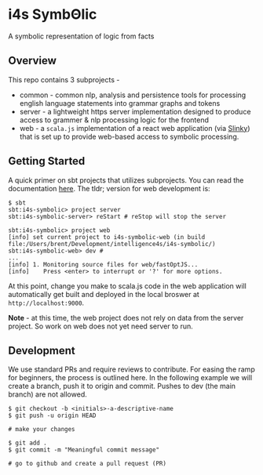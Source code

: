 # i4s SymbΘlic
A symbolic representation of logic from facts

## Overview
This repo contains 3 subprojects - 
* common - common nlp, analysis and persistence tools for processing english language statements into grammar graphs and tokens
* server - a lightweight https server implementation designed to produce access to grammer & nlp processing logic for the frontend
* web - a `scala.js` implementation of a react web application (via [Slinky](https://slinky.dev/)) that is set up to provide web-based access to symbolic processing.

## Getting Started
A quick primer on sbt projects that utilizes subprojects. You can read the documentation [here](https://www.scala-sbt.org/1.x/docs/Multi-Project.html). 
The tldr; version for web development is: 
```
$ sbt
sbt:i4s-symbolic> project server
sbt:i4s-symbolic-server> reStart # reStop will stop the server

sbt:i4s-symbolic> project web
[info] set current project to i4s-symbolic-web (in build file:/Users/brent/Development/intelligence4s/i4s-symbolic/)
sbt:i4s-symbolic-web> dev #
...
[info] 1. Monitoring source files for web/fastOptJS...
[info]    Press <enter> to interrupt or '?' for more options.
```
At this point, change you make to scala.js code in the web application will automatically get built and deployed in the local broswer at 
`http://localhost:9000`.

**Note** - at this time, the web project does not rely on data from the server project. So work on web does not yet need server to run.

## Development
We use standard PRs and require reviews to contribute. For easing the ramp for beginners, the process is outlined here. In the following 
example we will create a branch, push it to origin and commit. Pushes to dev (the main branch) are not allowed.

```
$ git checkout -b <initials>-a-descriptive-name 
$ git push -u origin HEAD

# make your changes

$ git add . 
$ git commit -m "Meaningful commit message"

# go to github and create a pull request (PR)  
```